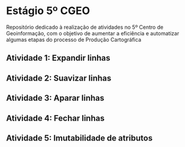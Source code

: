 # Estágio 5º CGEO
Repositório dedicado à realização de atividades no 5º Centro de Geoinformação, com o objetivo de aumentar a eficiência e automatizar algumas etapas do processo de Produção Cartográfica

## Atividade 1: Expandir linhas
## Atividade 2: Suavizar linhas
## Atividade 3: Aparar linhas
## Atividade 4: Fechar linhas
## Atividade 5: Imutabilidade de atributos
